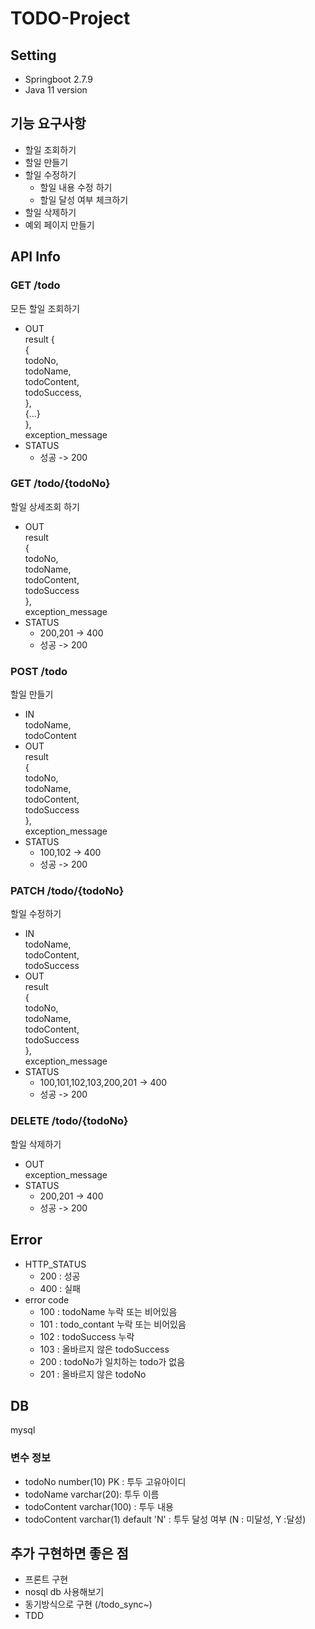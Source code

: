# TODO-Project

## Setting
- Springboot 2.7.9
- Java 11 version

## 기능 요구사항
- 할일 조회하기
- 할일 만들기
- 할일 수정하기
    - 할일 내용 수정 하기
    - 할일 달성 여부 체크하기
- 할일 삭제하기
- 예외 페이지 만들기

## API Info
### GET /todo
모든 할일 조회하기
- OUT<br>
  result {<br>
  {<br>
  todoNo, <br>
  todoName, <br>
  todoContent,<br>
  todoSuccess,<br>
  },<br>
  {...}<br>
  },<br>
  exception_message 
- STATUS 
  - 성공 -> 200

### GET /todo/{todoNo}
할일 상세조회 하기

- OUT <br>
  result
  <br>{<br>
  todoNo,<br>
  todoName,<br>
  todoContent,<br>
  todoSuccess<br>
  },<br>
  exception_message<br>
- STATUS
    - 200,201 -> 400
    - 성공 -> 200

### POST /todo
할일 만들기
- IN<br>
  todoName,<br>
  todoContent<br>
- OUT<br>
    result
    <br>{<br>
    todoNo,<br>
    todoName,<br>
    todoContent,<br>
    todoSuccess<br>
    },<br>
  exception_message<br>
- STATUS
    - 100,102 -> 400
    - 성공 -> 200

### PATCH /todo/{todoNo}
할일 수정하기
- IN<br>
  todoName,<br>
  todoContent,<br>
  todoSuccess<br>
- OUT<br>
  result
  <br>{<br>
  todoNo,<br>
  todoName,<br>
  todoContent,<br>
  todoSuccess<br>
  },<br>
  exception_message<br>
- STATUS
    - 100,101,102,103,200,201 -> 400
    - 성공 -> 200

### DELETE /todo/{todoNo}
할일 삭제하기
- OUT<br>
  exception_message<br>
- STATUS
    - 200,201 -> 400
    - 성공 -> 200

## Error
- HTTP_STATUS
  - 200 : 성공
  - 400 : 실패
- error code
  - 100 : todoName 누락 또는 비어있음
  - 101 : todo_contant 누락 또는 비어있음
  - 102 : todoSuccess 누락
  - 103 : 올바르지 않은 todoSuccess
  - 200 : todoNo가 일치하는 todo가 없음
  - 201 : 올바르지 않은 todoNo

## DB
mysql

### 변수 정보
- todoNo number(10) PK : 투두 고유아이디
- todoName varchar(20): 투두 이름
- todoContent varchar(100) : 투두 내용
- todoContent varchar(1) default 'N' : 투두 달성 여부 (N : 미달성, Y :달성)

## 추가 구현하면 좋은 점
- 프론트 구현
- nosql db 사용해보기
- 동기방식으로 구현 (/todo_sync~)
- TDD
